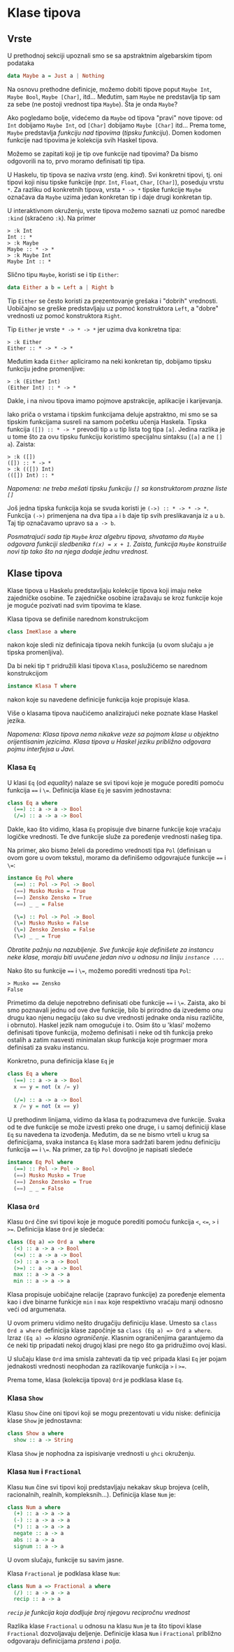 # Klase tipova

## Vrste

U prethodnoj sekciji upoznali smo se sa apstraktnim algebarskim tipom podataka

```haskell
data Maybe a = Just a | Nothing
```

Na osnovu prethodne definicje, možemo dobiti tipove poput `Maybe Int`, `Maybe Bool`, `Maybe [Char]`, itd... Međutim, sam `Maybe` ne predstavlja tip sam za sebe (ne postoji vrednost tipa `Maybe`). Šta je onda `Maybe`?

Ako pogledamo bolje, videćemo da `Maybe` od tipova "pravi" nove tipove: od `Int` dobijamo `Maybe Int`, od `[Char]` dobijamo `Maybe [Char]` itd... Prema tome, `Maybe` predstavlja *funkciju nad tipovima* (*tipsku funkciju*). Domen kodomen funkcije nad tipovima je kolekcija svih Haskel tipova. 

Možemo se zapitati koji je tip ove funkcije nad tipovima? Da bismo odgovorili na to, prvo moramo definisati tip tipa.

U Haskelu, tip tipova se naziva *vrsta* (eng. *kind*). Svi konkretni tipovi, tj. oni tipovi koji nisu tipske funkcije (npr. `Int`, `Float`, `Char`, `[Char]`), poseduju vrstu `*`. Za razliku od konkretnih tipova, vrsta `* -> *` tipske funkcije `Maybe` označava da `Maybe` uzima jedan konkretan tip i daje drugi konkretan tip.

U interaktivnom okruženju, vrste tipova možemo saznati uz pomoć naredbe `:kind` (skraćeno `:k`). Na primer

``` 
> :k Int
Int :: *
> :k Maybe
Maybe :: * -> *
> :k Maybe Int
Maybe Int :: *
```

Slično tipu `Maybe`, koristi se i tip `Either`:

```haskell
data Either a b = Left a | Right b 
```

Tip `Either` se često koristi za prezentovanje grešaka i "dobrih" vrednosti. Uobičajno se greške predstavljaju uz pomoć konstruktora `Left`, a "dobre" vrednosti uz pomoć konstruktora `Right`.

Tip `Either` je vrste `* -> * -> *` jer uzima dva konkretna tipa:

```
> :k Either
Either :: * -> * -> *
```

Međutim kada `Either` apliciramo na neki konkretan tip, dobijamo tipsku funkciju jedne promenljive:

```
> :k (Either Int)
(Either Int) :: * -> *
```

Dakle, i na nivou tipova imamo pojmove apstrakcije, aplikacije i karijevanja.

Iako priča o vrstama i tipskim funkcijama deluje apstraktno, mi smo se sa tipskim funkcijama susreli na samom početku učenja Haskela. Tipska funkcija `([]) :: * -> *` prevodi tip `a` u tip lista tog tipa `[a]`. Jedina razlika je u tome što za ovu tipsku funkciju koristimo specijalnu sintaksu (`[a]` a ne `[] a`). Zaista:

```
> :k ([])
([]) :: * -> *
> :k (([]) Int)
(([]) Int) :: *
``` 

*Napomena: ne treba mešati tipsku funkciju `[]` sa konstruktorom prazne liste `[]`*

Još jedna tipska funkcija koja se svuda koristi je `(->) :: * -> * -> *`. Funkcija `(->)` primenjena na dva tipa `a` i `b` daje tip svih preslikavanja iz `a` u `b`. Taj tip označavamo upravo sa `a -> b`.

*Posmatrajući sada tip `Maybe` kroz algebru tipova, shvatamo da `Maybe` odgovara funkciji sledbenika `f(x) = x + 1`. Zaista, funkcija `Maybe` konstruiše novi tip tako što na njega dodaje jednu vrednost.*


## Klase tipova

Klase tipova u Haskelu predstavljaju kolekcije tipova koji imaju neke zajedničke osobine. Te zajedničke osobine izražavaju se kroz funkcije koje je moguće pozivati nad svim tipovima te klase. 

Klasa tipova se definiše narednom konstrukcijom

```haskell
class ImeKlase a where
```

nakon koje sledi niz definicaja tipova nekih funkcija (u ovom slučaju `a` je tipska promenljiva).

Da bi neki tip `T` pridružili klasi tipova `Klasa`, poslužićemo se narednom konstrukcijom

```haskell
instance Klasa T where
```

nakon koje su navedene definicije funkcija koje propisuje klasa.

Više o klasama tipova naučićemo analizirajući neke poznate klase Haskel jezika.

*Napomena: Klasa tipova nema nikakve veze sa pojmom klase u objektno orijentisanim jezicima. Klasa tipova u Haskel jeziku približno odgovara pojmu interfejsa u Javi.*

### Klasa `Eq`

U klasi `Eq` (od *equality*) nalaze se svi tipovi koje je moguće porediti pomoću funkcija `==` i `\=`. Definicija klase `Eq` je sasvim jednostavna:

```haskell
class Eq a where
  (==) :: a -> a -> Bool
  (/=) :: a -> a -> Bool
```

Dakle, kao što vidimo, klasa `Eq` propisuje dve binarne funkcije koje vraćaju logičke vrednosti. Te dve funkcije služe za poređenje vrednosti našeg tipa.

Na primer, ako bismo želeli da poredimo vrednosti tipa `Pol` (definisan u ovom gore u ovom tekstu), moramo da definišemo odgovrajuće funkcije `==` i `\=`:

```haskell
instance Eq Pol where
  (==) :: Pol -> Pol -> Bool
  (==) Musko Musko = True
  (==) Zensko Zensko = True
  (==) _ _ = False

  (\=) :: Pol -> Pol -> Bool
  (\=) Musko Musko = False
  (\=) Zensko Zensko = False
  (\=) _ _ = True
```

*Obratite pažnju na nazubljenje. Sve funkcije koje definišete za instancu neke klase, moraju biti uvučene jedan nivo u odnosu na liniju `instance ...`.*

Nako što su funkcije `==` i `\=`, možemo porediti vrednosti tipa `Pol`:

```
> Musko == Zensko
False
```

Primetimo da deluje nepotrebno definisati obe funkcije `==` i `\=`. Zaista, ako bi smo poznavali jednu od ove dve funkcije, bilo bi prirodno da izvedemo onu drugu kao njenu negaciju (ako su dve vrednosti jednake onda nisu različite, i obrnuto). Haskel jezik nam omogućuje i to. Osim što u 'klasi' možemo definisati tipove funkcija, možemo definisati i neke od tih funkcija preko ostalih a zatim nasvesti minimalan skup funkcija koje progrmaer mora definisati za svaku instancu.

Konkretno, puna definicija klase `Eq` je

```haskell
class Eq a where
  (==) :: a -> a -> Bool
  x == y = not (x /= y)
  
  (/=) :: a -> a -> Bool
  x /= y = not (x == y)
```

U prethodinm linijama, vidimo da klasa `Eq` podrazumeva dve funkcije. Svaka od te dve funkcije se može izvesti preko one druge, i u samoj definiciji klase `Eq` su navedena ta izvođenja. Međutim, da se ne bismo vrteli u krug sa definicijama, svaka instanca `Eq` klase mora sadržati barem jednu definiciju funkcija `==` i `\=`. Na primer, za tip `Pol` dovoljno je napisati sledeće

```haskell
instance Eq Pol where
  (==) :: Pol -> Pol -> Bool
  (==) Musko Musko = True
  (==) Zensko Zensko = True
  (==) _ _ = False
```

### Klasa `Ord`

Klasu `Ord` čine svi tipovi koje je moguće porediti pomoću funkcija `<`, `<=`, `>` i `>=`. Definicija klase `Ord` je sledeća:


```haskell
class (Eq a) => Ord a  where
  (<) :: a -> a -> Bool
  (<=) :: a -> a -> Bool
  (>) :: a -> a -> Bool
  (>=) :: a -> a -> Bool
  max :: a -> a -> a
  min :: a -> a -> a
```

Klasa propisuje uobičajne relacije (zapravo funkcije) za poređenje elementa kao i dve binarne funkicje `min` i `max` koje respektivno vraćaju manji odnosno veći od argumenata.

U ovom primeru vidimo nešto drugačiju definiciju klase. Umesto sa `class Ord a where` definicija klase započinje sa `class (Eq a) => Ord a where`. Izraz `(Eq a) =>` *klasno ograničenje*. Klasnim ograničenjima garantujemo da će neki tip pripadati nekoj drugoj klasi pre nego što ga pridružimo ovoj klasi. 

U slučaju klase `Ord` ima smisla zahtevati da tip već pripada klasi `Eq` jer pojam jednakosti vrednosti neophodan za razlikovanje funkcija `>` i `>=`.

Prema tome, klasa (kolekcija tipova) `Ord` je podklasa klase `Eq`.

### Klasa `Show`

Klasu `Show` čine oni tipovi koji se mogu prezentovati u vidu niske: definicija klase `Show` je jednostavna:

```haskell
class Show a where
  show :: a -> String
```

Klasa `Show` je nophodna za ispisivanje vrednosti u `ghci` okruženju.

### Klasa `Num` i `Fractional`

Klasu `Num` čine svi tipovi koji predstavljaju nekakav skup brojeva (celih, racionalnih, realnih, kompleksnih...). Definicija klase `Num` je:

```haskell
class Num a where
  (+) :: a -> a -> a
  (-) :: a -> a -> a
  (*) :: a -> a -> a
  negate :: a -> a
  abs :: a -> a
  signum :: a -> a
```

U ovom slučaju, funkcije su savim jasne.

Klasa `Fractional` je podklasa klase `Num`:

```haskell
class Num a => Fractional a where
  (/) :: a -> a -> a
  recip :: a -> a
```

*`recip` je funkcija koja dodljuje broj njegovu recipročnu vrednost*

Razlika klase `Fractional` u odnosu na klasu `Num` je ta što tipovi klase `Fractional` dozvoljavaju deljenje. Definicije klasa `Num` i `Fractional` približno odgovaraju definicijama *prstena* i *polja*.

